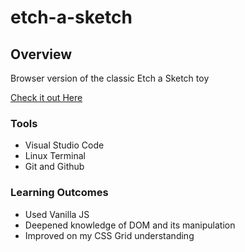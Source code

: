 # etch-a-sketch
## Overview
Browser version of the classic Etch a Sketch toy

[Check it out Here](https://ernesttan.com/etch-a-sketch/)
### Tools
- Visual Studio Code
- Linux Terminal
- Git and Github
### Learning Outcomes
- Used Vanilla JS
- Deepened knowledge of DOM and its manipulation
- Improved on my CSS Grid understanding
